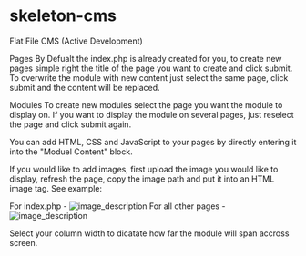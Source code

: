 # skeleton-cms
Flat File CMS (Active Development)

Pages
By Defualt the index.php is already created for you, to create new pages simple right the title of the page you want to create and click submit.  To overwrite the module with new content just select the same page, click submit and the content will be replaced.
		
Modules
To create new modules select the page you want the module to display on. If you want to display the module on several pages, just reselect the page and click submit again.

You can add HTML, CSS and JavaScript to your pages by directly entering it into the "Moduel Content" block.</p>
If you would like to add images, first upload the image you would like to display, refresh the page, copy the image path and put it into an HTML image tag. See example:

For index.php -  <img src="images/image_path_name.jpg" alt="image_description" />
For all other pages - <img src="../../images/image_path_name.jpg" alt="image_description" />

Select your column width to dicatate how far the module will span accross screen.
